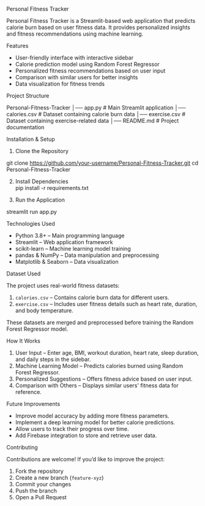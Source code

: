 Personal Fitness Tracker  

Personal Fitness Tracker is a Streamlit-based web application that predicts calorie burn based on user fitness data. It provides personalized insights and fitness recommendations using machine learning.  


 Features  

- User-friendly interface with interactive sidebar  
- Calorie prediction model using Random Forest Regressor  
- Personalized fitness recommendations based on user input  
- Comparison with similar users for better insights  
- Data visualization for fitness trends  

 Project Structure  

Personal-Fitness-Tracker
│── app.py            # Main Streamlit application
│── calories.csv      # Dataset containing calorie burn data
│── exercise.csv      # Dataset containing exercise-related data
│── README.md         # Project documentation


Installation & Setup  

1. Clone the Repository
   
git clone https://github.com/your-username/Personal-Fitness-Tracker.git
cd Personal-Fitness-Tracker

 2. Install Dependencies  
pip install -r requirements.txt

3. Run the Application  

streamlit run app.py

 Technologies Used  

- Python 3.8+ – Main programming language  
- Streamlit – Web application framework  
- scikit-learn – Machine learning model training  
- pandas & NumPy – Data manipulation and preprocessing  
- Matplotlib & Seaborn – Data visualization  

Dataset Used  

The project uses real-world fitness datasets:  

1. `calories.csv` – Contains calorie burn data for different users.  
2. `exercise.csv` – Includes user fitness details such as heart rate, duration, and body temperature.  

These datasets are merged and preprocessed before training the Random Forest Regressor model.  

 How It Works  

1. User Input – Enter age, BMI, workout duration, heart rate, sleep duration, and daily steps in the sidebar.  
2. Machine Learning Model – Predicts calories burned using Random Forest Regressor.  
3. Personalized Suggestions – Offers fitness advice based on user input.  
4. Comparison with Others – Displays similar users' fitness data for reference.  

Future Improvements  

- Improve model accuracy by adding more fitness parameters.  
- Implement a deep learning model for better calorie predictions.  
- Allow users to track their progress over time.  
- Add Firebase integration to store and retrieve user data.  

Contributing  

Contributions are welcome! If you’d like to improve the project:  

1. Fork the repository  
2. Create a new branch (`feature-xyz`)  
3. Commit your changes  
4. Push the branch  
5. Open a Pull Request  

